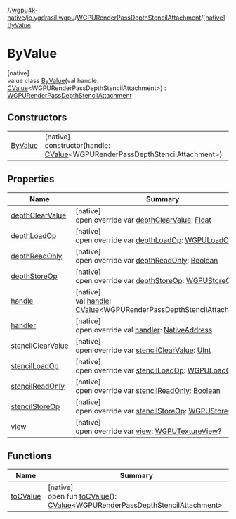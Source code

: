//[wgpu4k-native](../../../../index.md)/[io.ygdrasil.wgpu](../../index.md)/[WGPURenderPassDepthStencilAttachment](../index.md)/[[native]ByValue](index.md)

# ByValue

[native]\
value class [ByValue](index.md)(val handle: [CValue](https://kotlinlang.org/api/core/kotlin-stdlib/kotlinx.cinterop/-c-value/index.html)&lt;WGPURenderPassDepthStencilAttachment&gt;) : [WGPURenderPassDepthStencilAttachment](../index.md)

## Constructors

| | |
|---|---|
| [ByValue](-by-value.md) | [native]<br>constructor(handle: [CValue](https://kotlinlang.org/api/core/kotlin-stdlib/kotlinx.cinterop/-c-value/index.html)&lt;WGPURenderPassDepthStencilAttachment&gt;) |

## Properties

| Name | Summary |
|---|---|
| [depthClearValue](depth-clear-value.md) | [native]<br>open override var [depthClearValue](depth-clear-value.md): [Float](https://kotlinlang.org/api/core/kotlin-stdlib/kotlin/-float/index.html) |
| [depthLoadOp](depth-load-op.md) | [native]<br>open override var [depthLoadOp](depth-load-op.md): [WGPULoadOp](../../-w-g-p-u-load-op/index.md) |
| [depthReadOnly](depth-read-only.md) | [native]<br>open override var [depthReadOnly](depth-read-only.md): [Boolean](https://kotlinlang.org/api/core/kotlin-stdlib/kotlin/-boolean/index.html) |
| [depthStoreOp](depth-store-op.md) | [native]<br>open override var [depthStoreOp](depth-store-op.md): [WGPUStoreOp](../../-w-g-p-u-store-op/index.md) |
| [handle](handle.md) | [native]<br>val [handle](handle.md): [CValue](https://kotlinlang.org/api/core/kotlin-stdlib/kotlinx.cinterop/-c-value/index.html)&lt;WGPURenderPassDepthStencilAttachment&gt; |
| [handler](handler.md) | [native]<br>open override val [handler](handler.md): [NativeAddress](../../../ffi/-native-address/index.md) |
| [stencilClearValue](stencil-clear-value.md) | [native]<br>open override var [stencilClearValue](stencil-clear-value.md): [UInt](https://kotlinlang.org/api/core/kotlin-stdlib/kotlin/-u-int/index.html) |
| [stencilLoadOp](stencil-load-op.md) | [native]<br>open override var [stencilLoadOp](stencil-load-op.md): [WGPULoadOp](../../-w-g-p-u-load-op/index.md) |
| [stencilReadOnly](stencil-read-only.md) | [native]<br>open override var [stencilReadOnly](stencil-read-only.md): [Boolean](https://kotlinlang.org/api/core/kotlin-stdlib/kotlin/-boolean/index.html) |
| [stencilStoreOp](stencil-store-op.md) | [native]<br>open override var [stencilStoreOp](stencil-store-op.md): [WGPUStoreOp](../../-w-g-p-u-store-op/index.md) |
| [view](view.md) | [native]<br>open override var [view](view.md): [WGPUTextureView](../../-w-g-p-u-texture-view/index.md)? |

## Functions

| Name | Summary |
|---|---|
| [toCValue](../[native]to-c-value.md) | [native]<br>open fun [toCValue](../[native]to-c-value.md)(): [CValue](https://kotlinlang.org/api/core/kotlin-stdlib/kotlinx.cinterop/-c-value/index.html)&lt;WGPURenderPassDepthStencilAttachment&gt; |